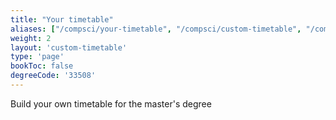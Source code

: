 ```yaml
---
title: "Your timetable"
aliases: ["/compsci/your-timetable", "/compsci/custom-timetable", "/compsci/courses/your-timetable", "/compsci/courses/custom-timetable"]
weight: 2
layout: 'custom-timetable'
type: 'page'
bookToc: false
degreeCode: '33508'
---
```


Build your own timetable for the master's degree
